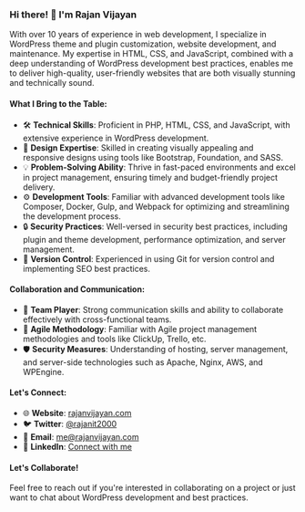 ### Hi there! 👋 I'm Rajan Vijayan

With over 10 years of experience in web development, I specialize in WordPress theme and plugin customization, website development, and maintenance. My expertise in HTML, CSS, and JavaScript, combined with a deep understanding of WordPress development best practices, enables me to deliver high-quality, user-friendly websites that are both visually stunning and technically sound.

#### What I Bring to the Table:

- 🛠️ **Technical Skills**: Proficient in PHP, HTML, CSS, and JavaScript, with extensive experience in WordPress development.
- 🎨 **Design Expertise**: Skilled in creating visually appealing and responsive designs using tools like Bootstrap, Foundation, and SASS.
- 💡 **Problem-Solving Ability**: Thrive in fast-paced environments and excel in project management, ensuring timely and budget-friendly project delivery.
- ⚙️ **Development Tools**: Familiar with advanced development tools like Composer, Docker, Gulp, and Webpack for optimizing and streamlining the development process.
- 🔒 **Security Practices**: Well-versed in security best practices, including plugin and theme development, performance optimization, and server management.
- 🔄 **Version Control**: Experienced in using Git for version control and implementing SEO best practices.

#### Collaboration and Communication:

- 🤝 **Team Player**: Strong communication skills and ability to collaborate effectively with cross-functional teams.
- 🚀 **Agile Methodology**: Familiar with Agile project management methodologies and tools like ClickUp, Trello, etc.
- 🛡️ **Security Measures**: Understanding of hosting, server management, and server-side technologies such as Apache, Nginx, AWS, and WPEngine.

#### Let's Connect:

- 🌐 **Website**: [rajanvijayan.com](https://rajanvijayan.com)
- 🐦 **Twitter**: [@rajanit2000](https://twitter.com/rajanit2000)
- 📧 **Email**: me@rajanvijayan.com
- 💼 **LinkedIn**: [Connect with me](https://www.linkedin.com/in/rajanvijayan/)

#### Let's Collaborate!

Feel free to reach out if you're interested in collaborating on a project or just want to chat about WordPress development and best practices.
